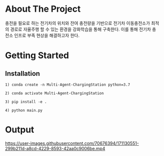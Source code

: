 # About The Project
충전을 필요로 하는 전기차의 위치와 잔여 충전량을 기반으로 전기차 이동충전소가 최적의 경로로 자율주행 할 수 있는 환경을 강화학습을 통해 구축한다. 이를 통해 전기차 충전소 인프로 부족 현상을 해결하고자 한다.

# Getting Started
## Installation
```
1) conda create -n Multi-Agent-ChargingStation python=3.7

2) conda activate Multi-Agent-ChargingStation

3) pip install -e .

4) python main.py
```

# Output
https://user-images.githubusercontent.com/70676394/171130551-299b211d-a8cd-4229-8593-42aa0c9006be.mp4

